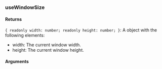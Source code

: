 ### useWindowSize

#### Returns
`{ readonly width: number; readonly height: number; }`: A object with the following elements:
- width: The current window width.
- height: The current window height.

#### Arguments
